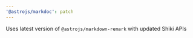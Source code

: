 ```yaml
---
'@astrojs/markdoc': patch
---
```


Uses latest version of `@astrojs/markdown-remark` with updated Shiki APIs
